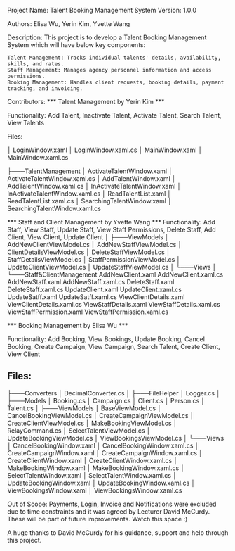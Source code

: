 Project Name: Talent Booking Management System
Version: 1.0.0

Authors: Elisa Wu, Yerin Kim, Yvette Wang

Description:
This project is to develop a Talent Booking Management System which will have below key components:

    Talent Management: Tracks individual talents' details, availability, skills, and rates.
    Staff Management: Manages agency personnel information and access permissions.
    Booking Management: Handles client requests, booking details, payment tracking, and invoicing.
	
Contributors:
*** Talent Management by Yerin Kim *** 

Functionality: Add Talent, Inactivate Talent, Activate Talent, Search Talent, View Talents

Files:

│   LoginWindow.xaml
│   LoginWindow.xaml.cs
│   MainWindow.xaml
│   MainWindow.xaml.cs

├───TalentManagement
│       ActivateTalentWindow.xaml
│       ActivateTalentWindow.xaml.cs
│       AddTalentWindow.xaml
│       AddTalentWindow.xaml.cs
│       InActivateTalentWindow.xaml
│       InActivateTalentWindow.xaml.cs
│       ReadTalentList.xaml
│       ReadTalentList.xaml.cs
│       SearchingTalentWindow.xaml
│       SearchingTalentWindow.xaml.cs


*** Staff and Client Management by Yvette Wang ***
Functionality: Add Staff, View Staff, Update Staff, View Staff Permissions, Delete Staff, Add Client, View Client, Update Client
│
├───ViewModels
│       AddNewClientViewModel.cs
│       AddNewStaffViewModel.cs
│       ClientDetailsViewModel.cs
│       DeleteStaffViewModel.cs
│       StaffDetailsViewModel.cs
│       StaffPermissionViewModel.cs
│       UpdateClientViewModel.cs
│       UpdateStaffViewModel.cs
│
└───Views
    │
    └───Staff&ClientManagement
            AddNewClient.xaml
            AddNewClient.xaml.cs
            AddNewStaff.xaml
            AddNewStaff.xaml.cs
            DeleteStaff.xaml
            DeleteStaff.xaml.cs
            UpdateClient.xaml
            UpdateClient.xaml.cs
            UpdateSatff.xaml
            UpdateSatff.xaml.cs
            ViewClientDetails.xaml
            ViewClientDetails.xaml.cs
            ViewStaffDetails.xaml
            ViewStaffDetails.xaml.cs
            ViewStaffPermission.xaml
            ViewStaffPermission.xaml.cs


*** Booking Management by Elisa Wu ***

Functionality: Add Booking, View Bookings, Update Booking, Cancel Booking, Create Campaign, View Campaign, Search Talent, Create Client, View Client

Files:
------
├───Converters
│       DecimalConverter.cs
│
├───FileHelper
│       Logger.cs
│
├───Models
│       Booking.cs
│       Campaign.cs
│       Client.cs
│       Person.cs
│       Talent.cs
│
├───ViewModels
│       BaseViewModel.cs
│       CancelBookingViewModel.cs
│       CreateCampaignViewModel.cs
│       CreateClientViewModel.cs
│       MakeBookingViewModel.cs
│       RelayCommand.cs
│       SelectTalentViewModel.cs
│       UpdateBookingViewModel.cs
│       ViewBookingsViewModel.cs
│
└───Views
    │   CancelBookingWindow.xaml
    │   CancelBookingWindow.xaml.cs
    │   CreateCampaignWindow.xaml
    │   CreateCampaignWindow.xaml.cs
    │   CreateClientWindow.xaml
    │   CreateClientWindow.xaml.cs
    │   MakeBookingWindow.xaml
    │   MakeBookingWindow.xaml.cs
    │   SelectTalentWindow.xaml
    │   SelectTalentWindow.xaml.cs
    │   UpdateBookingWindow.xaml
    │   UpdateBookingWindow.xaml.cs
    │   ViewBookingsWindow.xaml
    │   ViewBookingsWindow.xaml.cs


Out of Scope: Payments, Login, Invoice and Notifications were excluded due to time constraints and it was agreed by Lecturer David McCurdy.
These will be part of future improvements. Watch this space :)

A huge thanks to David McCurdy for his guidance, support and help through this project.